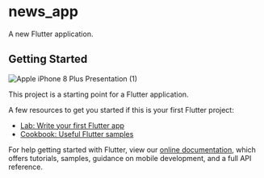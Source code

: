 # news_app

A new Flutter application.

## Getting Started

![Apple iPhone 8 Plus Presentation (1)](https://user-images.githubusercontent.com/54605034/144774592-b13ea553-c1d6-4930-b06e-91387b00d132.png)


This project is a starting point for a Flutter application.

A few resources to get you started if this is your first Flutter project:

- [Lab: Write your first Flutter app](https://flutter.dev/docs/get-started/codelab)
- [Cookbook: Useful Flutter samples](https://flutter.dev/docs/cookbook)

For help getting started with Flutter, view our
[online documentation](https://flutter.dev/docs), which offers tutorials,
samples, guidance on mobile development, and a full API reference.
